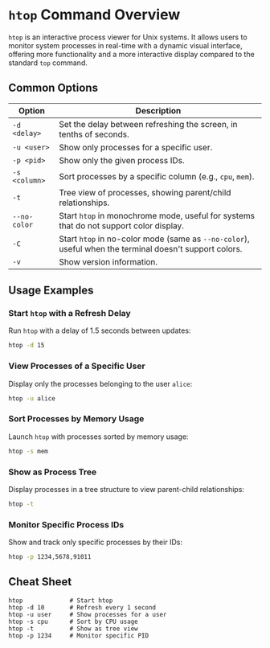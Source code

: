 # `htop` Command Overview

`htop` is an interactive process viewer for Unix systems. It allows users to monitor system processes in real-time with a dynamic visual interface, offering more functionality and a more interactive display compared to the standard `top` command.

## Common Options

| Option           | Description                                                                                                                                              |
|------------------|----------------------------------------------------------------------------------------------------------------------------------------------------------|
| `-d <delay>`     | Set the delay between refreshing the screen, in tenths of seconds.                                                                                        |
| `-u <user>`      | Show only processes for a specific user.                                                                                                                  |
| `-p <pid>`       | Show only the given process IDs.                                                                                                                          |
| `-s <column>`    | Sort processes by a specific column (e.g., `cpu`, `mem`).                                                                                                 |
| `-t`             | Tree view of processes, showing parent/child relationships.                                                                                               |
| `--no-color`     | Start `htop` in monochrome mode, useful for systems that do not support color display.                                                                    |
| `-C`             | Start `htop` in no-color mode (same as `--no-color`), useful when the terminal doesn't support colors.                                                    |
| `-v`             | Show version information.                                                                                                                                 |

## Usage Examples

### Start `htop` with a Refresh Delay

Run `htop` with a delay of 1.5 seconds between updates:

```bash
htop -d 15
```

### View Processes of a Specific User

Display only the processes belonging to the user `alice`:

```bash
htop -u alice
```

### Sort Processes by Memory Usage

Launch `htop` with processes sorted by memory usage:

```bash
htop -s mem
```

### Show as Process Tree

Display processes in a tree structure to view parent-child relationships:

```bash
htop -t
```

### Monitor Specific Process IDs

Show and track only specific processes by their IDs:

```bash
htop -p 1234,5678,91011
```

## Cheat Sheet

```plaintext
htop             # Start htop
htop -d 10       # Refresh every 1 second
htop -u user     # Show processes for a user
htop -s cpu      # Sort by CPU usage
htop -t          # Show as tree view
htop -p 1234     # Monitor specific PID
```
